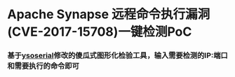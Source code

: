 # Apache Synapse 远程命令执行漏洞(CVE-2017-15708)一键检测PoC
### 基于[ysoserial](https://github.com/frohoff/ysoserial)修改的傻瓜式图形化检验工具，输入需要检测的IP:端口和需要执行的命令即可
